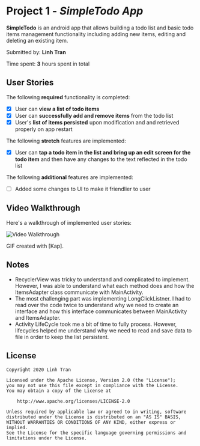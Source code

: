 # Project 1 - *SimpleTodo App*

**SimpleTodo** is an android app that allows building a todo list and basic todo items management functionality including adding new items, editing and deleting an existing item.

Submitted by: **Linh Tran**

Time spent: **3** hours spent in total

## User Stories

The following **required** functionality is completed:

* [x] User can **view a list of todo items**
* [x] User can **successfully add and remove items** from the todo list
* [x] User's **list of items persisted** upon modification and and retrieved properly on app restart

The following **stretch** features are implemented:

* [x] User can **tap a todo item in the list and bring up an edit screen for the todo item** and then have any changes to the text reflected in the todo list

The following **additional** features are implemented:

* [ ] Added some changes to UI to make it friendlier to user

## Video Walkthrough

Here's a walkthrough of implemented user stories:

<img src='https://i.imgur.com/udjjVhh.gif' title='Video Walkthrough' width='' alt='Video Walkthrough' />

GIF created with [Kap].

## Notes

* RecyclerView was tricky to understand and complicated to implement. However, I was able to understand what each method does and how the ItemsAdapter class communicate with MainActivity.
* The most challenging part was implementing LongClickListner. I had to read over the code twice to understand why we need to create an interface and how this interface communicates between MainActivity and ItemsAdapter. 
* Activity LifeCycle took me a bit of time to fully process. However, lifecycles helped me understand why we need to read and save data to file in order to keep the list persistent. 

## License

    Copyright 2020 Linh Tran

    Licensed under the Apache License, Version 2.0 (the "License");
    you may not use this file except in compliance with the License.
    You may obtain a copy of the License at

        http://www.apache.org/licenses/LICENSE-2.0

    Unless required by applicable law or agreed to in writing, software
    distributed under the License is distributed on an "AS IS" BASIS,
    WITHOUT WARRANTIES OR CONDITIONS OF ANY KIND, either express or implied.
    See the License for the specific language governing permissions and
    limitations under the License.
